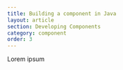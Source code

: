 ```yaml
---
title: Building a component in Java
layout: article
section: Developing Components
category: component
order: 3
---
```


Lorem ipsum